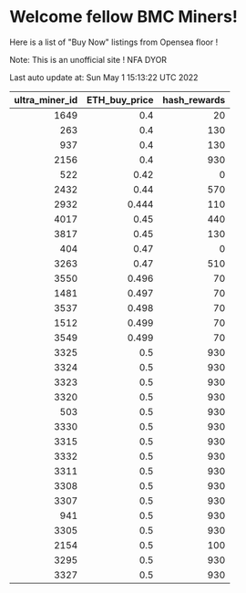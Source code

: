 # Welcome fellow BMC Miners!
Here is a list of "Buy Now" listings from Opensea floor !

Note: This is an unofficial site ! NFA DYOR


Last auto update at: Sun May  1 15:13:22 UTC 2022


|   ultra_miner_id |   ETH_buy_price |   hash_rewards |
|-----------------:|----------------:|---------------:|
|             1649 |           0.4   |             20 |
|              263 |           0.4   |            130 |
|              937 |           0.4   |            130 |
|             2156 |           0.4   |            930 |
|              522 |           0.42  |              0 |
|             2432 |           0.44  |            570 |
|             2932 |           0.444 |            110 |
|             4017 |           0.45  |            440 |
|             3817 |           0.45  |            130 |
|              404 |           0.47  |              0 |
|             3263 |           0.47  |            510 |
|             3550 |           0.496 |             70 |
|             1481 |           0.497 |             70 |
|             3537 |           0.498 |             70 |
|             1512 |           0.499 |             70 |
|             3549 |           0.499 |             70 |
|             3325 |           0.5   |            930 |
|             3324 |           0.5   |            930 |
|             3323 |           0.5   |            930 |
|             3320 |           0.5   |            930 |
|              503 |           0.5   |            930 |
|             3330 |           0.5   |            930 |
|             3315 |           0.5   |            930 |
|             3332 |           0.5   |            930 |
|             3311 |           0.5   |            930 |
|             3308 |           0.5   |            930 |
|             3307 |           0.5   |            930 |
|              941 |           0.5   |            930 |
|             3305 |           0.5   |            930 |
|             2154 |           0.5   |            100 |
|             3295 |           0.5   |            930 |
|             3327 |           0.5   |            930 |